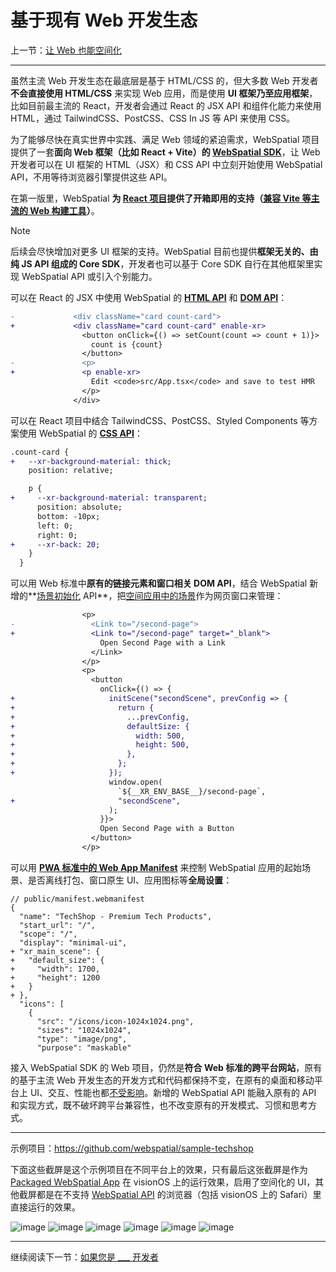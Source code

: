 
# 基于现有 Web 开发生态

上一节：[让 Web 也能空间化](make-the-web-spatial-too.md)

---

虽然主流 Web 开发生态在最底层是基于 HTML/CSS 的，但大多数 Web 开发者**不会直接使用 HTML/CSS** 来实现 Web 应用，而是使用 **UI 框架乃至应用框架**，比如目前最主流的 React，开发者会通过 React 的 JSX API 和组件化能力来使用 HTML，通过 TailwindCSS、PostCSS、CSS In JS 等 API 来使用 CSS。

为了能够尽快在真实世界中实践、满足 Web 领域的紧迫需求，WebSpatial 项目提供了一套**面向 Web 框架（比如 React + Vite）的  [WebSpatial SDK]()**，让 Web 开发者可以在 UI 框架的 HTML（JSX）和 CSS  API 中立刻开始使用 WebSpatial API，不用等待浏览器引擎提供这些 API。

在第一版里，WebSpatial **为 [React 项目]()提供了开箱即用的支持（[兼容 Vite 等主流的 Web 构建工具]()）**。

> [!NOTE]
> 后续会尽快增加对更多 UI 框架的支持。WebSpatial 目前也提供**框架无关的、由纯 JS API 组成的 Core SDK**，开发者也可以基于 Core SDK 自行在其他框架里实现 WebSpatial API 或引入个别能力。

可以在 React 的 JSX 中使用 WebSpatial 的 [**HTML API**]() 和 [**DOM API**]()：

```diff
-             <div className="card count-card">
+             <div className="card count-card" enable-xr>
                <button onClick={() => setCount(count => count + 1)}>
                  count is {count}
                </button>
-               <p>
+               <p enable-xr>
                  Edit <code>src/App.tsx</code> and save to test HMR
                </p>
              </div>
```

<!-- TODO：补充 Model 的例子 -->

可以在 React 项目中结合 TailwindCSS、PostCSS、Styled Components 等方案使用 WebSpatial 的 [**CSS API**]()：

```diff
.count-card {
+   --xr-background-material: thick;
    position: relative;

    p {
+     --xr-background-material: transparent;
      position: absolute;
      bottom: -10px;
      left: 0;
      right: 0;
+     --xr-back: 20;
    }
  }
```

可以用 Web 标准中**原有的链接元素和窗口相关 DOM API**，结合 WebSpatial 新增的**[场景初始化]() API**，把[空间应用中的场景]()作为网页窗口来管理：

```diff
                <p>
-                 <Link to="/second-page">
+                 <Link to="/second-page" target="_blank">
                    Open Second Page with a Link
                  </Link>
                </p>
                <p>
                  <button
                    onClick={() => {
+                     initScene("secondScene", prevConfig => {
+                       return {
+                         ...prevConfig,
+                         defaultSize: {
+                           width: 500,
+                           height: 500,
+                         },
+                       };
+                     });
                      window.open(
                        `${__XR_ENV_BASE__}/second-page`,
+                       "secondScene",
                      );
                    }}>
                    Open Second Page with a Button
                  </button>
                </p>
```

可以用 [**PWA 标准中的 Web App Manifest**]() 来控制 WebSpatial 应用的起始场景、是否离线打包、窗口原生 UI、应用图标等**全局设置**：

```json5
// public/manifest.webmanifest
{
  "name": "TechShop - Premium Tech Products",
  "start_url": "/",
  "scope": "/",
  "display": "minimal-ui",
+ "xr_main_scene": {
+   "default_size": {
+     "width": 1700,
+     "height": 1200
+   }
+ },
  "icons": [
    {
      "src": "/icons/icon-1024x1024.png",
      "sizes": "1024x1024",
      "type": "image/png",
      "purpose": "maskable"
```

接入 WebSpatial SDK 的 Web 项目，仍然是**符合 Web 标准的跨平台网站**，原有的基于主流 Web 开发生态的开发方式和代码都保持不变，在原有的桌面和移动平台上 UI、交互、性能也都[不受影响]()。新增的 WebSpatial API 能融入原有的 API 和实现方式，既不破坏跨平台兼容性，也不改变原有的开发模式、习惯和思考方式。

---

示例项目：https://github.com/webspatial/sample-techshop

下面这些截屏是这个示例项目在不同平台上的效果，只有最后这张截屏是作为 [Packaged WebSpatial App]() 在 visionOS 上的运行效果，启用了空间化的 UI，其他截屏都是在不支持 [WebSpatial API]() 的浏览器（包括 visionOS 上的 Safari）里直接运行的效果。

![image]()
![image]()
![image]()
![image]()
![image]()
![image]()

---

继续阅读下一节：[如果您是 ___ 开发者](if-you-are-a-developer.md)
